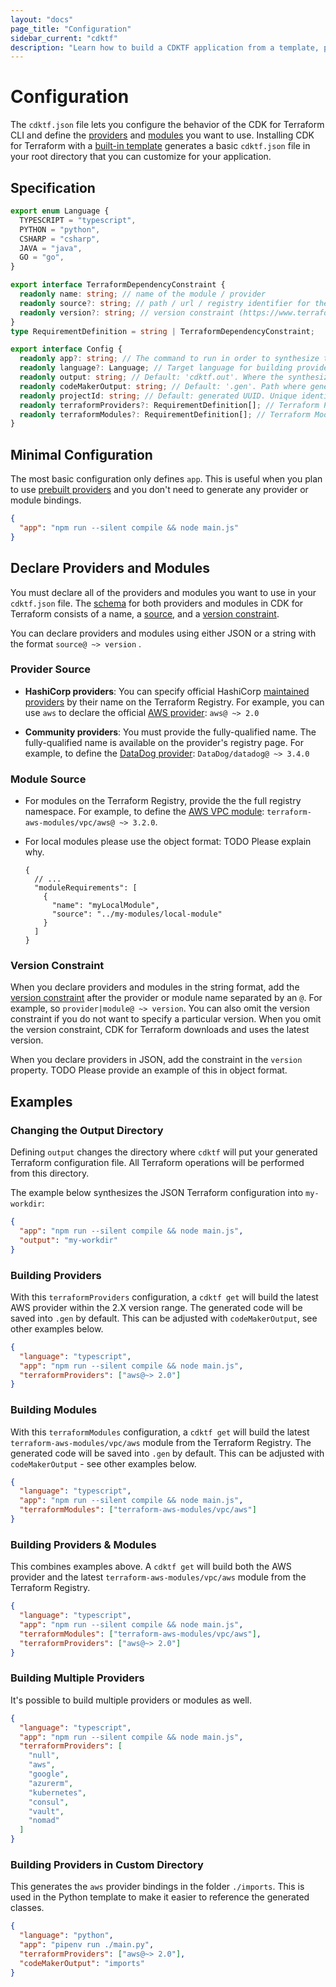 ```yaml
---
layout: "docs"
page_title: "Configuration"
sidebar_current: "cdktf"
description: "Learn how to build a CDKTF application from a template, project structure, and configuration. "
---
```


# Configuration

The `cdktf.json` file lets you configure the behavior of the CDK for Terraform CLI and define the [providers](/docs/cdktf/concepts/fundamentals/providers.html) and [modules](docs/cdktf/concepts/fundamentals/modules.html) you want to use. Installing CDK for Terraform with a [built-in template](/docs/cdktf/create-and-deploy/project-setup.html) generates a basic `cdktf.json` file in your root directory that you can customize for your application.

## Specification

```ts
export enum Language {
  TYPESCRIPT = "typescript",
  PYTHON = "python",
  CSHARP = "csharp",
  JAVA = "java",
  GO = "go",
}

export interface TerraformDependencyConstraint {
  readonly name: string; // name of the module / provider
  readonly source?: string; // path / url / registry identifier for the module / provider
  readonly version?: string; // version constraint (https://www.terraform.io/docs/language/providers/requirements.html#version-constraints)
}
type RequirementDefinition = string | TerraformDependencyConstraint;

export interface Config {
  readonly app?: string; // The command to run in order to synthesize the code to Terraform compatible JSON
  readonly language?: Language; // Target language for building provider or module bindings. Currently supported: `typescript`, `python`, `java`, `csharp`, and `go`
  readonly output: string; // Default: 'cdktf.out'. Where the synthesized JSON should go. Also will be the working directory for Terraform operations
  readonly codeMakerOutput: string; // Default: '.gen'. Path where generated provider bindings will be rendered to.
  readonly projectId: string; // Default: generated UUID. Unique identifier for the project used to differentiate projects
  readonly terraformProviders?: RequirementDefinition[]; // Terraform Providers to build
  readonly terraformModules?: RequirementDefinition[]; // Terraform Modules to build
}
```

## Minimal Configuration

The most basic configuration only defines `app`. This is useful when you plan to use [prebuilt providers](/docs/cdktf/concepts/fundamentals/providers.html) and you don't need to generate any provider or module bindings.

```json
{
  "app": "npm run --silent compile && node main.js"
}
```

## Declare Providers and Modules

You must declare all of the providers and modules you want to use in your `cdktf.json` file. The [schema](https://www.terraform.io/docs/language/providers/requirements.html#source-addresses) for both providers and modules in CDK for Terraform consists of a name, a [source](https://www.terraform.io/docs/language/providers/requirements.html#source-addresses), and a [version constraint](https://www.terraform.io/docs/language/providers/requirements.html#version-constraints).

You can declare providers and modules using either JSON or a string with the format `source@ ~> version` .

### Provider Source

- **HashiCorp providers**: You can specify official HashiCorp [maintained providers](https://registry.terraform.io/browse/providers?tier=official) by their name on the Terraform Registry. For example, you can use `aws` to declare the official [AWS provider](https://registry.terraform.io/providers/hashicorp/aws/latest): `aws@ ~> 2.0`

- **Community providers**: You must provide the fully-qualified name. The fully-qualified name is available on the provider's registry page. For example, to define the [DataDog provider](https://registry.terraform.io/providers/DataDog/datadog/latest): `DataDog/datadog@ ~> 3.4.0`

### Module Source

- For modules on the Terraform Registry, provide the the full registry namespace. For example, to define the [AWS VPC module](https://registry.terraform.io/modules/terraform-aws-modules/vpc/aws/latest): `terraform-aws-modules/vpc/aws@ ~> 3.2.0`.

- For local modules please use the object format:
  TODO Please explain why.

  ```jsonc
  {
    // ...
    "moduleRequirements": [
      {
        "name": "myLocalModule",
        "source": "../my-modules/local-module"
      }
    ]
  }
  ```

### Version Constraint

When you declare providers and modules in the string format, add the [version constraint](https://www.terraform.io/docs/language/expressions/version-constraints.html#version-constraint-syntax) after the provider or module name separated by an `@`. For example, so `provider|module@ ~> version`. You can also omit the version constraint if you do not want to specify a particular version. When you omit the version constraint, CDK for Terraform downloads and uses the latest version.

When you declare providers in JSON, add the constraint in the `version` property. TODO Please provide an example of this in object format.

## Examples

### Changing the Output Directory

Defining `output` changes the directory where `cdktf` will put your generated Terraform configuration file. All Terraform operations will be performed from this directory.

The example below synthesizes the JSON Terraform configuration into `my-workdir`:

```json
{
  "app": "npm run --silent compile && node main.js",
  "output": "my-workdir"
}
```

### Building Providers

With this `terraformProviders` configuration, a `cdktf get` will build the latest AWS provider within the 2.X version range. The generated code will be saved into `.gen` by default. This can be adjusted with `codeMakerOutput`, see other examples below.

```json
{
  "language": "typescript",
  "app": "npm run --silent compile && node main.js",
  "terraformProviders": ["aws@~> 2.0"]
}
```

### Building Modules

With this `terraformModules` configuration, a `cdktf get` will build the latest `terraform-aws-modules/vpc/aws` module from the Terraform Registry. The generated code will be saved into `.gen` by default. This can be adjusted with `codeMakerOutput` - see other examples below.

```json
{
  "language": "typescript",
  "app": "npm run --silent compile && node main.js",
  "terraformModules": ["terraform-aws-modules/vpc/aws"]
}
```

### Building Providers & Modules

This combines examples above. A `cdktf get` will build both the AWS provider and the latest `terraform-aws-modules/vpc/aws` module from the Terraform Registry.

```json
{
  "language": "typescript",
  "app": "npm run --silent compile && node main.js",
  "terraformModules": ["terraform-aws-modules/vpc/aws"],
  "terraformProviders": ["aws@~> 2.0"]
}
```

### Building Multiple Providers

It's possible to build multiple providers or modules as well.

```json
{
  "language": "typescript",
  "app": "npm run --silent compile && node main.js",
  "terraformProviders": [
    "null",
    "aws",
    "google",
    "azurerm",
    "kubernetes",
    "consul",
    "vault",
    "nomad"
  ]
}
```

### Building Providers in Custom Directory

This generates the `aws` provider bindings in the folder `./imports`. This is used in the Python template to make it easier to reference the generated classes.

```json
{
  "language": "python",
  "app": "pipenv run ./main.py",
  "terraformProviders": ["aws@~> 2.0"],
  "codeMakerOutput": "imports"
}
```
